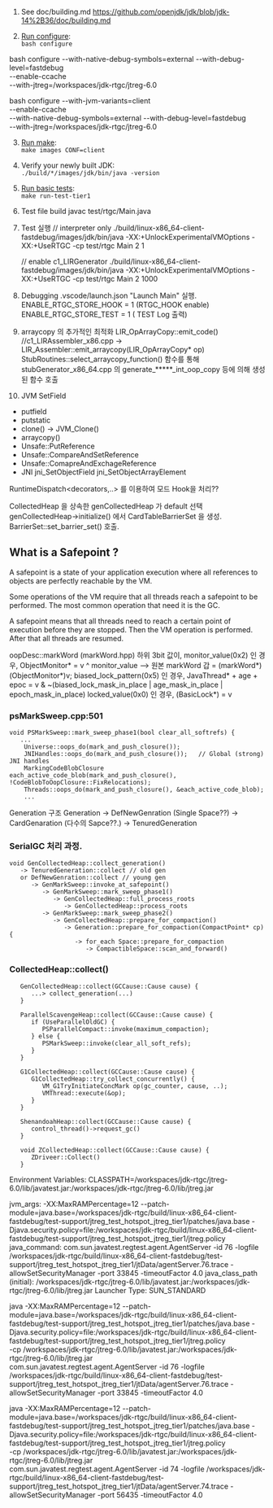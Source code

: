  1. See doc/building.md 
    https://github.com/openjdk/jdk/blob/jdk-14%2B36/doc/building.md

 2. [Run configure](#running-configure): \
    `bash configure`

bash configure --with-native-debug-symbols=external --with-debug-level=fastdebug \
  --enable-ccache \
  --with-jtreg=/workspaces/jdk-rtgc/jtreg-6.0

bash configure --with-jvm-variants=client \
  --enable-ccache \
  --with-native-debug-symbols=external --with-debug-level=fastdebug \
  --with-jtreg=/workspaces/jdk-rtgc/jtreg-6.0

 3. [Run make](#running-make): \
    `make images CONF=client`

 4. Verify your newly built JDK: \
    `./build/*/images/jdk/bin/java -version`

 5. [Run basic tests](##running-tests): \
    `make run-test-tier1`


6. Test file build
   javac test/rtgc/Main.java

7. Test 실행
   // interpreter only
   ./build/linux-x86_64-client-fastdebug/images/jdk/bin/java -XX:+UnlockExperimentalVMOptions -XX:+UseRTGC -cp test/rtgc Main 2 1 
   
   // enable c1_LIRGenerator 
   ./build/linux-x86_64-client-fastdebug/images/jdk/bin/java -XX:+UnlockExperimentalVMOptions -XX:+UseRTGC -cp test/rtgc Main 2 1000 

8. Debugging 
  .vscode/launch.json "Launch Main" 실행.
  ENABLE_RTGC_STORE_HOOK = 1 (RTGC_HOOK enable)
  ENABLE_RTGC_STORE_TEST = 1 ( TEST Log 출력)


9. arraycopy 의 추가적인 최적화
LIR_OpArrayCopy::emit_code() 
   //c1_LIRAssembler_x86.cpp 
   -> LIR_Assembler::emit_arraycopy(LIR_OpArrayCopy* op) 
      StubRoutines::select_arraycopy_function() 함수를 통해
         stubGenerator_x86_64.cpp 의
            generate_*****_int_oop_copy 등에 의해 생성된 함수 호출


10. JVM SetField
- putfield
- putstatic
- clone() -> JVM_Clone()
- arraycopy()
- Unsafe::PutReference
- Unsafe::CompareAndSetReference
- Unsafe::ComapreAndExchageReference
- JNI jni_SetObjectField jni_SetObjectArrayElement


RuntimeDispatch<decorators,..> 를 이용하여 모드 Hook을 처리??

CollectedHeap 을 상속한 genCollectedHeap 가 default 선택
genCollectedHeap->initialize() 에서 CardTableBarrierSet 을 생성.
   BarrierSet::set_barrier_set() 호출.

## What is a Safepoint ?
A safepoint is a state of your application execution where all references to objects are perfectly reachable by the VM.

Some operations of the VM require that all threads reach a safepoint to be performed. The most common operation that need it is the GC.

A safepoint means that all threads need to reach a certain point of execution before they are stopped. Then the VM operation is performed. After that all threads are resumed.


oopDesc::markWord (markWord.hpp)
하위 3bit 값이,
   monitor_value(0x2) 인 경우, ObjectMonitor*
      = v ^ monitor_value 
      --> 원본 markWord 갑 = (markWord*)(ObjectMonitor*)v;
   biased_lock_pattern(0x5) 인 경우, JavaThread* + age + epoc
      = v & ~(biased_lock_mask_in_place | age_mask_in_place | epoch_mask_in_place)
   locked_value(0x0) 인 경우, (BasicLock*)
      = v

### psMarkSweep.cpp:501
```
void PSMarkSweep::mark_sweep_phase1(bool clear_all_softrefs) {
   ...
    Universe::oops_do(mark_and_push_closure());
    JNIHandles::oops_do(mark_and_push_closure());   // Global (strong) JNI handles
    MarkingCodeBlobClosure each_active_code_blob(mark_and_push_closure(), !CodeBlobToOopClosure::FixRelocations);
    Threads::oops_do(mark_and_push_closure(), &each_active_code_blob);
    ...
```

Generation 구조
Generation
   -> DefNewGenration (Single Space??)
   -> CardGenaration (다수의 Sapce??.)
      -> TenuredGeneration

### SerialGC 처리 과정.
```
void GenCollectedHeap::collect_generation()
   -> TenuredGeneration::collect // old gen 
   or DefNewGenration::collect // young gen
      -> GenMarkSweep::invoke_at_safepoint()
         -> GenMarkSweep::mark_sweep_phase1()
            -> GenCollectedHeap::full_process_roots
               -> GenCollectedHeap::process_roots
         -> GenMarkSweep::mark_sweep_phase2()
            -> GenCollectedHeap::prepare_for_compaction()
               -> Generation::prepare_for_compaction(CompactPoint* cp) {
                  -> for_each Space::prepare_for_compaction
                     -> CompactibleSpace::scan_and_forward() 
```

### CollectedHeap::collect()
```
   GenCollectedHeap::collect(GCCause::Cause cause) {
      ...> collect_generation(...)
   }

   ParallelScavengeHeap::collect(GCCause::Cause cause) {
      if (UseParallelOldGC) {
         PSParallelCompact::invoke(maximum_compaction);
      } else {
         PSMarkSweep::invoke(clear_all_soft_refs);
      }
   }

   G1CollectedHeap::collect(GCCause::Cause cause) {
      G1CollectedHeap::try_collect_concurrently() {
         VM_G1TryInitiateConcMark op(gc_counter, cause, ..);
         VMThread::execute(&op);   
      }
   }

   ShenandoahHeap::collect(GCCause::Cause cause) {
      control_thread()->request_gc()
   }

   void ZCollectedHeap::collect(GCCause::Cause cause) {
      ZDriveer::Collect()
   }
```   

Environment Variables:
CLASSPATH=/workspaces/jdk-rtgc/jtreg-6.0/lib/javatest.jar:/workspaces/jdk-rtgc/jtreg-6.0/lib/jtreg.jar


jvm_args: -XX:MaxRAMPercentage=12 --patch-module=java.base=/workspaces/jdk-rtgc/build/linux-x86_64-client-fastdebug/test-support/jtreg_test_hotspot_jtreg_tier1/patches/java.base -Djava.security.policy=file:/workspaces/jdk-rtgc/build/linux-x86_64-client-fastdebug/test-support/jtreg_test_hotspot_jtreg_tier1/jtreg.policy 
java_command: com.sun.javatest.regtest.agent.AgentServer -id 76 -logfile /workspaces/jdk-rtgc/build/linux-x86_64-client-fastdebug/test-support/jtreg_test_hotspot_jtreg_tier1/jtData/agentServer.76.trace -allowSetSecurityManager -port 33845 -timeoutFactor 4.0
java_class_path (initial): /workspaces/jdk-rtgc/jtreg-6.0/lib/javatest.jar:/workspaces/jdk-rtgc/jtreg-6.0/lib/jtreg.jar
Launcher Type: SUN_STANDARD

java -XX:MaxRAMPercentage=12 --patch-module=java.base=/workspaces/jdk-rtgc/build/linux-x86_64-client-fastdebug/test-support/jtreg_test_hotspot_jtreg_tier1/patches/java.base -Djava.security.policy=file:/workspaces/jdk-rtgc/build/linux-x86_64-client-fastdebug/test-support/jtreg_test_hotspot_jtreg_tier1/jtreg.policy \
-cp /workspaces/jdk-rtgc/jtreg-6.0/lib/javatest.jar:/workspaces/jdk-rtgc/jtreg-6.0/lib/jtreg.jar \
com.sun.javatest.regtest.agent.AgentServer -id 76 -logfile /workspaces/jdk-rtgc/build/linux-x86_64-client-fastdebug/test-support/jtreg_test_hotspot_jtreg_tier1/jtData/agentServer.76.trace -allowSetSecurityManager -port 33845 -timeoutFactor 4.0

java -XX:MaxRAMPercentage=12 --patch-module=java.base=/workspaces/jdk-rtgc/build/linux-x86_64-client-fastdebug/test-support/jtreg_test_hotspot_jtreg_tier1/patches/java.base -Djava.security.policy=file:/workspaces/jdk-rtgc/build/linux-x86_64-client-fastdebug/test-support/jtreg_test_hotspot_jtreg_tier1/jtreg.policy \
-cp /workspaces/jdk-rtgc/jtreg-6.0/lib/javatest.jar:/workspaces/jdk-rtgc/jtreg-6.0/lib/jtreg.jar \
com.sun.javatest.regtest.agent.AgentServer -id 74 -logfile /workspaces/jdk-rtgc/build/linux-x86_64-client-fastdebug/test-support/jtreg_test_hotspot_jtreg_tier1/jtData/agentServer.74.trace -allowSetSecurityManager -port 56435 -timeoutFactor 4.0